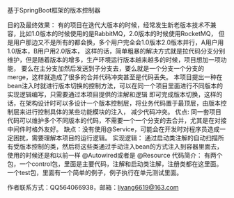 基于SpringBoot框架的版本控制器

目的及最终效果：
    有的项目在迭代大版本的时候，经常发生新老版本技术不兼容，比如1.0版本的时候使用的是RabbitMQ，2.0版本的时候使用RocketMQ，
    但是用户那边又不是所有的都会换，多个用户完全会1.0版本2.0版本并行，A用户用1.0版本，B用户用2.0版本，
    这样的话，简单粗暴的解决方式就是拉代码分支分别维护，但是随着版本的增多，生产环境运行版本越来越多的时候，项目想加一项功能，
    要么在主分支加然后发送到子分支去，要么就是一个分支一个分支的merge，这样就造成了很多的合并代码冲突甚至是代码丢失。
    本项目提出一种在bean注入时就进行版本切换的控制方法，可以在同一个项目里面进行不同版本的实现逻辑编写，只需要通过本项目提供的注解和逻辑
    即可完成版本切换，这样的话，在架构设计时可以多设计一个版本控制层，将业务代码置于最顶层，由版本控制层来进行控制具体的某些功能模块的注入，
    减少代码冲突。
优点: 同一套项目代码可以维护多个不同版本的代码，不需要一个一个分支的去合并，尤其是在对接中间件时格外友好。
缺点：没有使用@Service，可能会在开发时对程序员造成一定困扰，需要理解本项目的运行逻辑。
实现逻辑：
  通过启动类注解的自动扫描所有受版本控制的类，然后将这些类通过手动注入bean的方式注入到容器里面去，使用的时候还是和以前一样  @Autowired或者是 @Resource
代码简介：
  有两个包，一个control包，里面是主要代码，注解和启动类注解，注册类都在这里面。一个test包，里面有一个简单的例子，例子执行在单元测试里面。

作者联系方式：QQ564066938，邮箱：liyang6619@163.com
